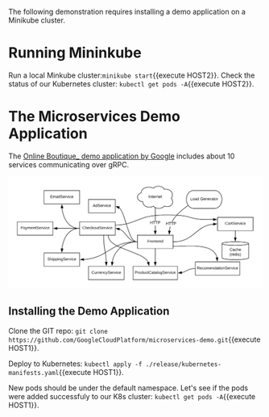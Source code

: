 The following demonstration requires installing a demo application on a Minikube cluster. 
# Running Mininkube
Run a local Minkube cluster:`minikube start`{{execute HOST2}}.
Check the status of our Kubernetes cluster: `kubectl get pods -A`{{execute HOST2}}.

# The Microservices Demo Application
The [Online Boutique_ demo application by Google](https://github.com/GoogleCloudPlatform/microservices-demo) includes about 10 services communicating over gRPC.

![app-architecture](./assets/architecture-diagram.png)

## Installing the Demo Application

Clone the GIT repo: `git clone https://github.com/GoogleCloudPlatform/microservices-demo.git`{{execute HOST1}}.

Deploy to Kubernetes: `kubectl apply -f ./release/kubernetes-manifests.yaml`{{execute HOST1}}.

New pods should be under the default namespace. Let's see if the pods were added successfuly to our K8s cluster: `kubectl get pods -A`{{execute HOST1}}.
